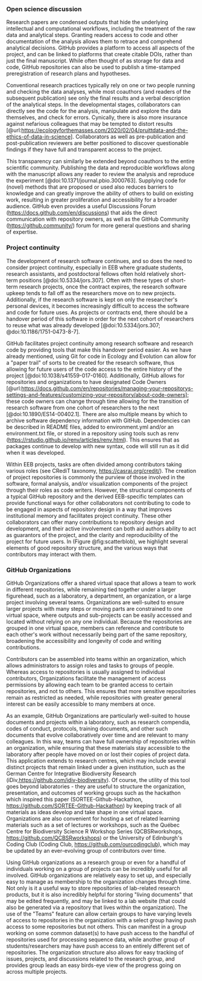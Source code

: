 <!--## GitHub in EcoEvo examples (Part 3)-->

### Open science discussion
<!--*Contributors to this section: Freddy Hillemann, Allison Binley*-->

Research papers are condensed outputs that hide the underlying intellectual and computational workflows, including the treatment of the raw data and analytical steps. 
Granting readers access to code and other documentation of the analysis allows them to retrace and comprehend analytical decisions.
GitHub provides a platform to access all aspects of the project, and can be linked to platforms that create citable DOIs, rather than just the final manuscript.
While often thought of as storage for data and code, GitHub repositories can also be used to publish a time-stamped preregistration of research plans and hypotheses.

Conventional research practices typically rely on one or two people running and checking the data analyses, while most coauthors (and readers of the subsequent publication) see only the final results and a verbal description of the analytical steps.
In the developmental stages, collaborators can directly see the code for the analysis, manipulate and explore the data themselves, and check for errors.
Cynically, there is also more insurance against nefarious colleagues that may be tempted to distort results [@url:https://ecologyforthemasses.com/2020/02/04/pruittdata-and-the-ethics-of-data-in-science].
Collaborators as well as pre-publication and post-publication reviewers are better positioned to discover questionable findings if they have full and transparent access to the project.

This transparency can similarly be extended beyond coauthors to the entire scientific community.
Publishing the data and reproducible workflows along with the manuscript allows any reader to review the analysis and reproduce the experiment [@doi:10.1371/journal.pbio.3000763].
Supplying code for (novel) methods that are proposed or used also reduces barriers to knowledge and can greatly improve the ability of others to build on existing work, resulting in greater proliferation and accessibility for a broader audience.
GitHub even provides a useful Discussions Forum (https://docs.github.com/en/discussions) that aids the direct communication with repository owners, as well as the GitHub Community (https://github.community/) forum for more general questions and sharing of expertise.

### Project continuity
<!--*Contributors to this section: BPME, VF*  -->

The development of research software continues, and so does the need to consider project continuity, especially in EEB where graduate students, research assistants, and postdoctoral fellows often hold relatively short-term positions [@doi:10.5334/jors.307].
Often with these types of short-term research projects, once the contract expires, the research software upkeep tends to fall off as the researchers move on to new projects.
Additionally, if the research software is kept on only the researcher's personal devices, it becomes increasingly difficult to access the software and code for future uses.
As projects or contracts end, there should be a handover period of this software in order for the next cohort of researchers to reuse what was already developed [@doi:10.5334/jors.307; @doi:10.1186/1751-0473-8-7].

GitHub facilitates project continuity among research software and research code by providing tools that make this handover period easier. 
As we have already mentioned, using Git for code in Ecology and Evolution can allow for a "paper trail" of sorts to be created for the research software, thus allowing for future users of the code access to the entire history of the project [@doi:10.1038/s41559-017-0160]. 
Additionally, GitHub allows for repositories and organizations to have designated Code Owners [@url:https://docs.github.com/en/repositories/managing-your-repositorys-settings-and-features/customizing-your-repository/about-code-owners]; these code owners can change through time allowing for the transition of research software from one cohort of researchers to the next [@doi:10.1890/ES14-00402.1].
There are also multiple means by which to archive software dependency information with GitHub.
Dependencies can be described in README files, added to environment.yml and/or an environment.txt file, or stored in a repository using tools such as renv (https://rstudio.github.io/renv/articles/renv.html).
This ensures that as packages continue to develop with new syntax, code will still run as it did when it was developed.

Within EEB projects, tasks are often divided among contributors taking various roles (see CRediT taxonomy, https://casrai.org/credit/).
The creation of project repositories is commonly the purview of those involved in the software, formal analysis, and/or visualization components of the project through their roles as code writers.
However, the structural components of a typical GitHub repository and the derived EEB-specific templates can provide functional ways for other collaborators not contributing to code to be engaged in aspects of repository design in a way that improves institutional memory and facilitates project continuity.
These other collaborators can offer many contributions to repository design and development, and their active involvement can both aid authors ability to act as guarantors of the project, and the clarity and reproducibility of the project for future users.
In (Figure @fig:scatterblob), we highlight several elements of good repository structure, and the various ways that contributors may interact with them. 

### GitHub Organizations

<!--*Contributors to this section: Katherine Hébert, Cole Brookson*-->

GitHub Organizations offer a shared virtual space that allows a team to work in different repositories, while remaining tied together under a larger figurehead, such as a laboratory, a department, an organization, or a large project involving several teams. 
Organizations are well-suited to ensure larger projects with many steps or moving parts are constrained to one virtual space, where outputs and sub-projects can be easily accessed and located without relying on any one individual. 
Because the repositories are grouped in one virtual space, members can reference and contribute to each other's work without necessarily being part of the same repository, broadening the accessibility and longevity of code and writing contributions. 

Contributors can be assembled into teams within an organization, which allows administrators to assign roles and tasks to groups of people. 
Whereas access to repositories is usually assigned to individual contributors, Organizations facilitate the management of access permissions by allowing each team to be granted access to certain repositories, and not to others. 
This ensures that more sensitive repositories remain as restricted as needed, while repositories with greater general interest can be easily accessible to many members at once.

As an example, GitHub Organizations are particularly well-suited to house documents and projects within a laboratory, such as research compendia, codes of conduct, protocols, training documents, and other such documents that evolve collaboratively over time and are relevant to many colleagues. 
In this way, teams can have full ownership of repositories within an organization, while ensuring that these materials stay accessible to the laboratory after people have moved on or lost their copies of project data. 
This application extends to research centres, which may include several distinct projects that remain linked under a given institution, such as the German Centre for Integrative Biodiversity Research (iDiv,https://github.com/idiv-biodiversity).
Of course, the utility of this tool goes beyond laboratories - they are useful to structure the organization, presentation, and outcomes of working groups such as the hackathon which inspired this paper (SORTEE-Github-Hackathon, https://github.com/SORTEE-Github-Hackathon) by keeping track of all materials as ideas develop and take shape in one virtual space.
Organizations are also convenient for hosting a set of related learning materials such as a set of lectures or workshops, such as the Québec Centre for Biodiversity Science R Workshop Series (QCBSRworkshops, https://github.com/QCBSRworkshops) or the University of Edinburgh's Coding Club (Coding Club, https://github.com/ourcodingclub), which may be updated by an ever-evolving group of contributors over time.

Using GitHub organizations as a research group or even for a handful of individuals working on a group of projects can be incredibly useful for all involved. 
GitHub organizations are relatively easy to set up, and especially easy to manage as membership to the organization changes through time. 
Not only is it a useful way to store repositories of lab-related research products, but it is also incredibly helpful for storing "living documents" that may be edited frequently, and may be linked to a lab website (that could also be generated via a repository that lives within the organization). 
The use of the "Teams" feature can allow certain groups to have varying levels of access to repositories in the organization with a select group having push access to some repositories but not others. 
This can manifest in a group working on some common dataset(s) to have push access to the handful of repositories used for processing sequence data, while another group of students/researchers may have push access to an entirely different set of repositories. 
The organization structure also allows for easy tracking of issues, projects, and discussions related to the research group, and provides group leads an easy birds-eye view of the progress going on across multiple projects.
